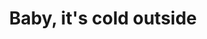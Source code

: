 ---
pid: WS150
title: Baby, it's cold outside
location_transcription: everywhere!
zipcode: 
outside_phl: 
neighborhood: 
age: '20'
age_range: 20-29
instagram: 
image_file_name: WS_150.jpg
proposal_transcription: Outdoor heaters to make public spaces warm in the winter.  People
  can design them and they'll be pretty so they're both functional and aesthetically
  pleasing.
topic: Environment
topic_summary: '0'
type: Interactive
keywords_other: Environment
credit: Washington Sq Labteam
image_labels: 
twitter: 
facebook: 
permalink: "/monuments/ws150/"
layout: item-page
---